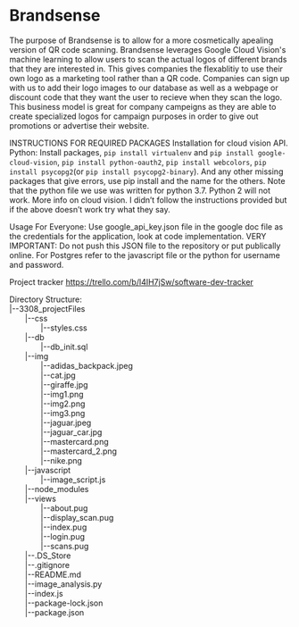 # Brandsense

The purpose of Brandsense is to allow for a more cosmetically apealing version of QR code scanning. Brandsense leverages Google Cloud Vision's machine learning to allow users to scan the actual logos of different brands that they are interested in. This gives companies the flexablitiy to use their own logo as a marketing tool rather than a QR code. Companies can sign up with us to add their logo images to our database as well as a webpage or discount code that they want the user to recieve when they scan the logo. This business model is great for company campeigns as they are able to create specialized logos for campaign purposes in order to give out promotions or advertise their website. 


INSTRUCTIONS FOR REQUIRED PACKAGES
Installation for cloud vision API.
Python: Install packages, `pip install virtualenv` and `pip install google-cloud-vision`, `pip install python-oauth2`, `pip install webcolors`,  `pip install psycopg2`(or `pip install psycopg2-binary`). And any other missing packages that give errors, use pip install and the name for the others. Note that the python file we use was written for python 3.7. Python 2 will not work.
More info on cloud vision. I didn’t follow the instructions provided but if the above doesn’t work try what they say.

Usage For Everyone: 
Use google_api_key.json file in the google doc file as the credentials for the application, look at code implementation. 
VERY IMPORTANT: Do not push this JSON file to the repository or put publically online.
For Postgres refer to the javascript file or the python for username and password.


Project tracker
https://trello.com/b/l4IH7jSw/software-dev-tracker


Directory Structure:     
|--3308_projectFiles   
&emsp;&emsp;|--css  
&emsp;&emsp;&emsp;&emsp;|--styles.css  
&emsp;&emsp;|--db   
&emsp;&emsp;&emsp;&emsp;|--db_init.sql   
&emsp;&emsp;|--img  
&emsp;&emsp;&emsp;&emsp;|--adidas_backpack.jpeg   
&emsp;&emsp;&emsp;&emsp;|--cat.jpg   
&emsp;&emsp;&emsp;&emsp;|--giraffe.jpg   
&emsp;&emsp;&emsp;&emsp;|--img1.png   
&emsp;&emsp;&emsp;&emsp;|--img2.png   
&emsp;&emsp;&emsp;&emsp;|--img3.png   
&emsp;&emsp;&emsp;&emsp;|--jaguar.jpeg   
&emsp;&emsp;&emsp;&emsp;|--jaguar_car.jpg   
&emsp;&emsp;&emsp;&emsp;|--mastercard.png   
&emsp;&emsp;&emsp;&emsp;|--mastercard_2.png   
&emsp;&emsp;&emsp;&emsp;|--nike.png   
&emsp;&emsp;|--javascript   
&emsp;&emsp;&emsp;&emsp;|--image_script.js   
&emsp;&emsp;|--node_modules   
&emsp;&emsp;|--views   
&emsp;&emsp;&emsp;&emsp;|--about.pug   
&emsp;&emsp;&emsp;&emsp;|--display_scan.pug   
&emsp;&emsp;&emsp;&emsp;|--index.pug   
&emsp;&emsp;&emsp;&emsp;|--login.pug   
&emsp;&emsp;&emsp;&emsp;|--scans.pug   
&emsp;&emsp;|--.DS_Store   
&emsp;&emsp;|--.gitignore   
&emsp;&emsp;|--README.md   
&emsp;&emsp;|--image_analysis.py   
&emsp;&emsp;|--index.js   
&emsp;&emsp;|--package-lock.json   
&emsp;&emsp;|--package.json   
